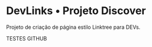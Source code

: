 # DevLinks • Projeto Discover

Projeto de criação de página estilo Linktree para DEVs.

TESTES GITHUB
